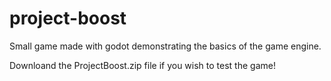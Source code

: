 # project-boost
Small game made with godot demonstrating the basics of the game engine.

Downloand the ProjectBoost.zip file if you wish to test the game!
